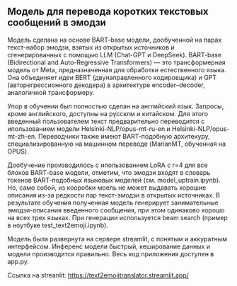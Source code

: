 ## Модель для перевода коротких текстовых сообщений в эмодзи

Модель сделана на основе BART-base модели, дообученной на парах текст-набор эмодзи, взятых из открытых источников и сгенерированных с помощью LLM (Chat-GPT и DeepSeek). 
BART-base (Bidirectional and Auto-Regressive Transformers) — это трансформерная модель от Meta, предназначенная  для обработки естественного языка. Она объединяет идеи BERT (двунаправленного кодировщика) и GPT (авторегрессионного декодера) в архитектуре encoder–decoder, аналогичной трансформеру.

Упор в обучении был полностью сделан на английский язык. Запросы, кроме английского, доступны на руссклм и китайском. Для этого введенный пользователем текст предварительно переводится с ипользованием модели Helsinki-NLP/opus-mt-ru-en и Helsinki-NLP/opus-mt-zh-en.
Переводчики также имеют BART-подобную архитекуру, специализированную на машинном переводе (MarianMT, обученная на OPUS). 

Дообучение производилось с ипользованием LoRA с r=4 для все блоков BART-base модели, отметим, что эмодзи входят в словарь токенов BART-подобных языковых моделей (см. model_uptrain.ipynb). Но, само собой, из кооробки моель не может выдавать хорошие описания из-за редкости пар текст-эмодзи в открытых источниках. В результате обучения полученная модель генерирует занимательные эмодзи-описания введенного сообщения, при этом одинаково хорошо на всех трех языках. При генерации используется beam search (пример в ноутбуке test_text2emoji.ipynb).

Модель была развернута на сервере streamlit, с понятым и аккуратным интерфейсом. Инференс модели быстрый, кеширование данных и модели производится правильно. Весь код приложения доступен в app.py.

Ссылка на streanlit: https://text2emojitranslator.streamlit.app/
